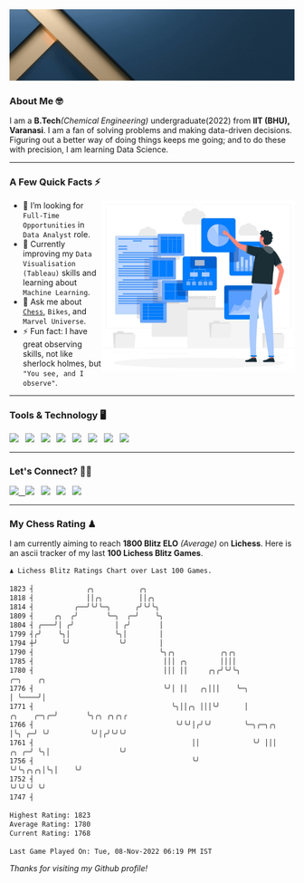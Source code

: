   <img src= "https://github.com/Laxman-Lakhan/Laxman-Lakhan/blob/master/Assets/Header.gif">

### About Me 🤓

I am a **B.Tech**_(Chemical Engineering)_ undergraduate(2022) from **IIT (BHU), Varanasi**. I am a fan of solving problems and making data-driven decisions. Figuring out a better way of doing things keeps me going; and to do these with precision, I am learning Data Science.

---

### A Few Quick Facts ⚡️
<img align="right" alt="Coding" width="340" src="https://github.com/Laxman-Lakhan/Laxman-Lakhan/blob/master/Assets/Data_Vector.jpg">   

- 🤝 I’m looking for `Full-Time Opportunities` in `Data Analyst` role.
- 📖 Currently improving my `Data Visualisation (Tableau)` skills and learning about `Machine Learning`.
- 💬 Ask me about [`Chess`](https://lichess.org/@/YourKingIsInDanger), `Bikes`, and `Marvel Universe`.
- ⚡️ Fun fact: I have great observing skills, not like sherlock holmes, but `"You see, and I observe"`.

---
### Tools & Technology 🖥

<img src="https://img.shields.io/badge/Python-white?logo=Python&logoColor=ColorName&style=ShieldStyle" /> &nbsp;
<img src="https://img.shields.io/badge/MySQL-white?logo=MySQL&logoColor=ColorName&style=ShieldStyle" /> &nbsp;
<img src="https://img.shields.io/badge/Tableau-white?logo=Tableau&logoColor=ColorName&style=ShieldStyle" /> &nbsp;
<img src="https://img.shields.io/badge/Excel-white?logo=Microsoft+Excel&logoColor=196F3D&style=ShieldStyle" /> &nbsp;
<img src="https://img.shields.io/badge/Jupyter-white?logo=Jupyter&logoColor=ColorName&style=ShieldStyle" /> &nbsp;
<img src="https://img.shields.io/badge/pandas-white?logo=Pandas&logoColor=000080&style=ShieldStyle" /> &nbsp;
<img src="https://img.shields.io/badge/numpy-white?logo=Numpy&logoColor=85C1E9&style=ShieldStyle" /> &nbsp;
<img src="https://img.shields.io/badge/scikit learn-white?logo=Scikit+Learn&logoColor=ColorName&style=ShieldStyle" /> &nbsp;



---

### Let's Connect? 🫳🏻

<a href="mailto:laxmansingh.lakhan@gmail.com"> <img src="https://img.icons8.com/fluent/48/000000/gmail.png" width="3.5%"/> &nbsp;
[<img src="https://img.icons8.com/color/48/000000/linkedin.png" width="3.5%"/>](https://www.linkedin.com/in/laxman-lakhan/)  &nbsp;
[<img src="https://img.icons8.com/fluent/48/000000/facebook-new.png" width="3.5%"/>](https://www.facebook.com/s.laxmanlakhan/)  &nbsp;
[<img src="https://img.icons8.com/fluent/48/000000/instagram-new.png" width="3.5%"/>](https://www.instagram.com/laxman.lakhan/)  &nbsp;
[<img src="https://img.icons8.com/color/48/000000/twitter.png" width="3.5%"/>](https://twitter.com/laxman__lakhan)  &nbsp;

 ---
  
### My Chess Rating ♟
  
I am currently aiming to reach **1800 Blitz ELO** *(Average)* on **Lichess**. Here is an ascii tracker of my last **100 Lichess Blitz Games**.

  ```
  ♟︎ 𝙻𝚒𝚌𝚑𝚎𝚜𝚜 𝙱𝚕𝚒𝚝𝚣 𝚁𝚊𝚝𝚒𝚗𝚐𝚜 𝙲𝚑𝚊𝚛𝚝 𝚘𝚟𝚎𝚛 𝙻𝚊𝚜𝚝 𝟷00 𝙶𝚊𝚖𝚎𝚜.
  
1823 ┤             ╭╮           ╭╮
1818 ┤             ││╭╮         ││╭╮
1814 ┤          ╭──╯╰╯╰─╮      ╭╯╰╯╰╮
1809 ┤     ╭╮  ╭╯       ╰─╮  ╭─╯    ╰╮
1804 ┤ ╭───╯│ ╭╯          │ ╭╯       │
1799 ┤╭╯    ╰╮│           ╰╮│        │
1794 ┼╯      ╰╯            ╰╯        │
1790 ┤                               ╰╮╭╮           ╭╮╭╮
1785 ┤                                │││ ╭╮        ││││
1780 ┤                                │││ ││     ╭╮╭╯╰╯╰╮                              ╭─╮    ╭╮
1776 ┤                                ╰╯│ ││   ╭╮│││    ╰─╮                            │ ╰────╯│
1771 ┤                                  ╰╮││╭╮ │││╰╯      │                 ╭╮    ╭─╮╭─╯       ╰╮╭╮ ╭╮╭╮╭
1766 ┤                                   ╰╯╰╯│╭╯╰╯        ╰─╮╭─╮╭╮          │╰╮ ╭─╯ ╰╯          ╰╯│╭╯╰╯╰╯
1761 ┤                                       ││             ╰╯ │││     ╭╮ ╭─╯ ╰╮│                 ╰╯
1756 ┤                                       ╰╯                ╰╯╰╮╭╮╭╮│╰╮│    ╰╯
1752 ┤                                                            ╰╯╰╯╰╯ ╰╯
1747 ┤ 

Highest Rating: 1823
Average Rating: 1780
Current Rating: 1768 

Last Game Played On: Tue, 08-Nov-2022 06:19 PM IST
  ```
  
  
*Thanks for visiting my Github profile!*
